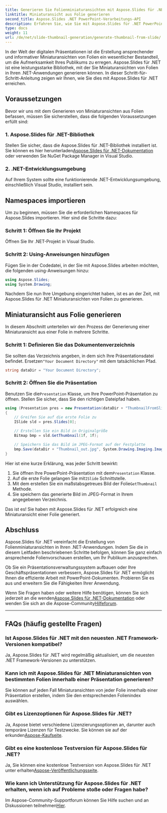 ```yaml
---
title: Generieren Sie Folienminiaturansichten mit Aspose.Slides für .NET
linktitle: Miniaturansicht aus Folie generieren
second_title: Aspose.Slides .NET PowerPoint-Verarbeitungs-API
description: Erfahren Sie, wie Sie mit Aspose.Slides für .NET PowerPoint-Folienminiaturansichten generieren. Verbessern Sie Ihre Präsentationen ganz einfach.
type: docs
weight: 11
url: /de/net/slide-thumbnail-generation/generate-thumbnail-from-slide/
---
```


In der Welt der digitalen Präsentationen ist die Erstellung ansprechender und informativer Miniaturansichten von Folien ein wesentlicher Bestandteil, um die Aufmerksamkeit Ihres Publikums zu erregen. Aspose.Slides für .NET ist eine leistungsstarke Bibliothek, mit der Sie Miniaturansichten von Folien in Ihren .NET-Anwendungen generieren können. In dieser Schritt-für-Schritt-Anleitung zeigen wir Ihnen, wie Sie dies mit Aspose.Slides für .NET erreichen.

## Voraussetzungen

Bevor wir uns mit dem Generieren von Miniaturansichten aus Folien befassen, müssen Sie sicherstellen, dass die folgenden Voraussetzungen erfüllt sind:

### 1. Aspose.Slides für .NET-Bibliothek

 Stellen Sie sicher, dass die Aspose.Slides für .NET-Bibliothek installiert ist. Sie können es hier herunterladen[Aspose.Slides für .NET-Dokumentation](https://reference.aspose.com/slides/net/) oder verwenden Sie NuGet Package Manager in Visual Studio.

### 2. .NET-Entwicklungsumgebung

Auf Ihrem System sollte eine funktionierende .NET-Entwicklungsumgebung, einschließlich Visual Studio, installiert sein.

## Namespaces importieren

Um zu beginnen, müssen Sie die erforderlichen Namespaces für Aspose.Slides importieren. Hier sind die Schritte dazu:

### Schritt 1: Öffnen Sie Ihr Projekt

Öffnen Sie Ihr .NET-Projekt in Visual Studio.

### Schritt 2: Using-Anweisungen hinzufügen

Fügen Sie in der Codedatei, in der Sie mit Aspose.Slides arbeiten möchten, die folgenden using-Anweisungen hinzu:

```csharp
using Aspose.Slides;
using System.Drawing;
```

Nachdem Sie nun Ihre Umgebung eingerichtet haben, ist es an der Zeit, mit Aspose.Slides für .NET Miniaturansichten von Folien zu generieren.

## Miniaturansicht aus Folie generieren

In diesem Abschnitt unterteilen wir den Prozess der Generierung einer Miniaturansicht aus einer Folie in mehrere Schritte.

### Schritt 1: Definieren Sie das Dokumentenverzeichnis

 Sie sollten das Verzeichnis angeben, in dem sich Ihre Präsentationsdatei befindet. Ersetzen`"Your Document Directory"` mit dem tatsächlichen Pfad.

```csharp
string dataDir = "Your Document Directory";
```

### Schritt 2: Öffnen Sie die Präsentation

 Benutzen Sie die`Presentation` Klasse, um Ihre PowerPoint-Präsentation zu öffnen. Stellen Sie sicher, dass Sie den richtigen Dateipfad haben.

```csharp
using (Presentation pres = new Presentation(dataDir + "ThumbnailFromSlide.pptx"))
{
    // Greifen Sie auf die erste Folie zu
    ISlide sld = pres.Slides[0];

    // Erstellen Sie ein Bild in Originalgröße
    Bitmap bmp = sld.GetThumbnail(1f, 1f);

    // Speichern Sie das Bild im JPEG-Format auf der Festplatte
    bmp.Save(dataDir + "Thumbnail_out.jpg", System.Drawing.Imaging.ImageFormat.Jpeg);
}
```

Hier ist eine kurze Erklärung, was jeder Schritt bewirkt:

1.  Sie öffnen Ihre PowerPoint-Präsentation mit dem`Presentation` Klasse.
2.  Auf die erste Folie gelangen Sie mit`ISlide` Schnittstelle.
3.  Mit dem erstellen Sie ein maßstabsgetreues Bild der Folie`GetThumbnail` Methode.
4. Sie speichern das generierte Bild im JPEG-Format in Ihrem angegebenen Verzeichnis.

Das ist es! Sie haben mit Aspose.Slides für .NET erfolgreich eine Miniaturansicht einer Folie generiert.

## Abschluss

Aspose.Slides für .NET vereinfacht die Erstellung von Folienminiaturansichten in Ihren .NET-Anwendungen. Indem Sie die in diesem Leitfaden beschriebenen Schritte befolgen, können Sie ganz einfach ansprechende Folienvorschauen erstellen, um Ihr Publikum anzusprechen.

Ob Sie ein Präsentationsverwaltungssystem aufbauen oder Ihre Geschäftspräsentationen verbessern, Aspose.Slides für .NET ermöglicht Ihnen die effiziente Arbeit mit PowerPoint-Dokumenten. Probieren Sie es aus und erweitern Sie die Fähigkeiten Ihrer Anwendung.

 Wenn Sie Fragen haben oder weitere Hilfe benötigen, können Sie sich jederzeit an die wenden[Aspose.Slides für .NET-Dokumentation](https://reference.aspose.com/slides/net/) oder wenden Sie sich an die Aspose-Community[Hilfeforum](https://forum.aspose.com/).

---

## FAQs (häufig gestellte Fragen)

### Ist Aspose.Slides für .NET mit den neuesten .NET Framework-Versionen kompatibel?
Ja, Aspose.Slides für .NET wird regelmäßig aktualisiert, um die neuesten .NET Framework-Versionen zu unterstützen.

### Kann ich mit Aspose.Slides für .NET Miniaturansichten von bestimmten Folien innerhalb einer Präsentation generieren?
Sie können auf jeden Fall Miniaturansichten von jeder Folie innerhalb einer Präsentation erstellen, indem Sie den entsprechenden Folienindex auswählen.

### Gibt es Lizenzoptionen für Aspose.Slides für .NET?
Ja, Aspose bietet verschiedene Lizenzierungsoptionen an, darunter auch temporäre Lizenzen für Testzwecke. Sie können sie auf der erkunden[Aspose-Kaufseite](https://purchase.aspose.com/buy).

### Gibt es eine kostenlose Testversion für Aspose.Slides für .NET?
 Ja, Sie können eine kostenlose Testversion von Aspose.Slides für .NET unter erhalten[Aspose-Veröffentlichungsseite](https://releases.aspose.com/).

### Wie kann ich Unterstützung für Aspose.Slides für .NET erhalten, wenn ich auf Probleme stoße oder Fragen habe?
 Im Aspose-Community-Supportforum können Sie Hilfe suchen und an Diskussionen teilnehmen[Hier](https://forum.aspose.com/).
